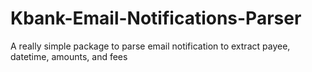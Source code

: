 # Kbank-Email-Notifications-Parser

A really simple package to parse email notification to extract payee, datetime, amounts, and fees
